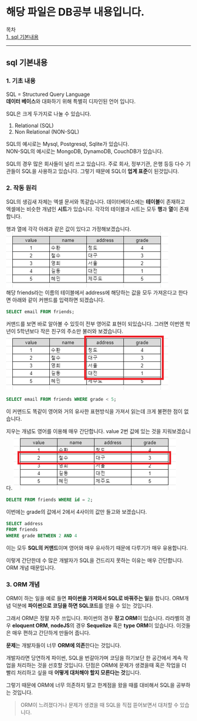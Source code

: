 # 해당 파일은 DB공부 내용입니다.

목차  
[1. sql 기본내용](#sql_기본내용)  

---
## sql 기본내용  
### 1. 기초 내용
SQL = Structured Query Language   
**데이터 베이스**와 대화하기 위해 특별히 디자인된 언어 입니다.

SQL은 크게 두가지로 나눌 수 있습니다.  
1. Relational (SQL)
2. Non Relational (NON-SQL)  

SQL의 예시로는 Mysql, Postgresql, Sqlite가 있습니다.  
NON-SQL의 예시로는 MongoDB, DynamoDB, CouchDB가 있습니다. 

SQL의 경우 많은 회사들이 널리 쓰고 있습니다. 주로 회사, 정부기관, 은행 등등 다수 기관들이 SQL을 사용하고 있습니다. 그렇기 때문에 SQL이 **업계 표준**이 된것입니다. 

### 2. 작동 원리
SQL의 생김새 자체는 엑셀 문서와 똑같습니다. 데이터베이스에는 **테이블**이 존재하고 엑셀에는 비슷한 개념인 **시트**가 있습니다. 각각의 테이블과 시트는 모두 **행**과 **열**이 존재합니다. 

행과 열에 각각 아래과 같은 값이 있다고 가정해보겠습니다.  
![table_example](./img/row_1.PNG)  
해당 friends라는 이름의 테이블에서 address에 해당하는 값을 모두 가져온다고 한다면 아래와 같이 커맨드를 입력하면 되겠습니다.
```sql
SELECT email FROM friends;
```  
커맨드를 보면 바로 알아볼 수 있듯이 전부 영어로 표현이 되있습니다. 그러면 이번엔 학년이 5학년보다 작은 친구의 주소만 불러와 보겠습니다.  
![table_example](./img/row_2.PNG)
```sql
SELECT email FROM friends WHERE grade < 5;
```  
이 커맨드도 똑같이 영어와 거의 유사한 표현방식을 가져서 읽는데 크게 불편한 점이 없습니다. 


지우는 개념도 영어를 이용해 매우 간단합니다. value 2번 값에 있는 것을 지워보겠습니다.
![table_example](./img/row_3.PNG)
```sql
DELETE FROM friends WHERE id = 2;
```

이번에는 grade의 값에서 2에서 4사이의 값만 들고와 보겠습니다.
```sql
SELECT address
FROM friends
WHERE grade BETWEEN 2 AND 4
```

이는 모두 **SQL의 커맨드**이며 영어와 매우 유사하기 때문에 다루기가 매우 유용합니다.

이렇게 간단한데 수 많은 개발자가 SQL을 건드리지 못하는 이유는 매우 간단합니다. ORM 개념 때문입니다.

### 3. ORM 개념
ORM이 하는 일을 예로 들면 **파이썬을 가져와서 SQL로 바꿔주는 일**을 합니다. ORM개념 덕분에 **파이썬으로 코딩을 하면 SQL코드**를 얻을 수 있는 것입니다. 

그래서 ORM은 정말 자주 쓰입니다. 파이썬의 경우 **장고 ORM**이 있습니다. 라라벨의 경우 **eloquent ORM**, **nodeJS**의 경우 **Sequelize** 혹은 **type ORM**이 있습니다. 이것들은 매우 편하고 간단하게 만들어 줍니다.

**문제**는 개발자들이 너무 **ORM에 의존**한다는 것입니다.

개발자라면 당연하게 파이썬, SQL을 번갈아가며 코딩을 하기보단 한 공간에서 계속 작업을 처리하는 것을 선호할 것입니다. 단점은 ORM에 문제가 생겼을때 혹은 작업을 더 빨리 처리하고 싶을 때 **어떻게 대처해야 할지 모른다는 것**입니다. 

그렇기 때문에 ORM에 너무 의존하지 말고 한계점을 왔을 때를 대비해서 SQL을 공부하는 것입니다.
> ORM이 느려졌다거나 문제가 생겼을 때 SQL을 직접 뜯어보면서 대처할 수 있습니다.